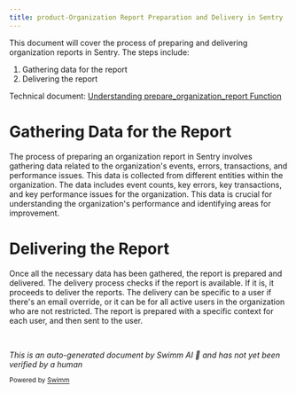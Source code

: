 ```yaml
---
title: product-Organization Report Preparation and Delivery in Sentry
---
```

This document will cover the process of preparing and delivering organization reports in Sentry. The steps include:

1. Gathering data for the report
2. Delivering the report

Technical document: <SwmLink doc-title="Understanding prepare_organization_report Function">[Understanding prepare_organization_report Function](/.swm/understanding-prepare_organization_report-function.2phmpdm1.sw.md)</SwmLink>

# Gathering Data for the Report

The process of preparing an organization report in Sentry involves gathering data related to the organization's events, errors, transactions, and performance issues. This data is collected from different entities within the organization. The data includes event counts, key errors, key transactions, and key performance issues for the organization. This data is crucial for understanding the organization's performance and identifying areas for improvement.

# Delivering the Report

Once all the necessary data has been gathered, the report is prepared and delivered. The delivery process checks if the report is available. If it is, it proceeds to deliver the reports. The delivery can be specific to a user if there's an email override, or it can be for all active users in the organization who are not restricted. The report is prepared with a specific context for each user, and then sent to the user.

&nbsp;

*This is an auto-generated document by Swimm AI 🌊 and has not yet been verified by a human*

<SwmMeta version="3.0.0" repo-id="Z2l0aHViJTNBJTNBc2VudHJ5LWRlbW8lM0ElM0FTd2ltbS1EZW1v" repo-name="sentry-demo" doc-type="product-flows"><sup>Powered by [Swimm](/)</sup></SwmMeta>
